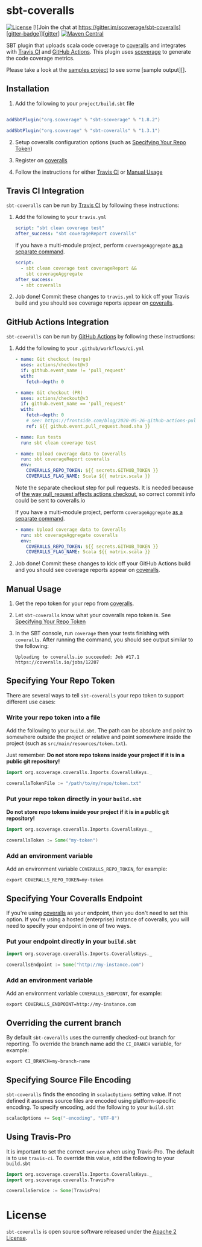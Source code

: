 # sbt-coveralls

[![License][license-badge]][license]
[![Join the chat at https://gitter.im/scoverage/sbt-coveralls][gitter-badge]][gitter]
[![Maven Central][maven-badge]][maven]

SBT plugin that uploads scala code coverage to [coveralls][] and
integrates with [Travis CI](#travis-ci-integration) and [GitHub
Actions](#github-actions-integration). This plugin uses [scoverage][]
to generate the code coverage metrics.

Please take a look at the [samples project][] to see some [sample
output][].

## Installation

1) Add the following to your `project/build.sbt` file

```scala

addSbtPlugin("org.scoverage" % "sbt-scoverage" % "1.8.2")

addSbtPlugin("org.scoverage" % "sbt-coveralls" % "1.3.1")
```

2) Setup coveralls configuration options (such as [Specifying Your
Repo Token](#specifying-your-repo-token))

3) Register on [coveralls][]

4) Follow the instructions for either [Travis
CI](#travis-ci-integration) or [Manual Usage](#manual-usage)

## Travis CI Integration

`sbt-coveralls` can be run by [Travis CI][travis-docs]
by following these instructions:

1) Add the following to your `travis.yml`

    ```yaml
    script: "sbt clean coverage test"
    after_success: "sbt coverageReport coveralls"
    ```

   If you have a multi-module project, perform `coverageAggregate`
   [as a separate command][multi-project-reports].

    ```yaml
    script:
      - sbt clean coverage test coverageReport &&
        sbt coverageAggregate
    after_success:
      - sbt coveralls
    ```

2) Job done! Commit these changes to `travis.yml` to kick off your
Travis build and you should see coverage reports appear on [coveralls][].

## GitHub Actions Integration

`sbt-coveralls` can be run by [GitHub Actions][] by following these instructions:

1) Add the following to your `.github/workflows/ci.yml`

    ```yaml
    - name: Git checkout (merge)
      uses: actions/checkout@v3
      if: github.event_name != 'pull_request'
      with:
        fetch-depth: 0

    - name: Git checkout (PR)
      uses: actions/checkout@v3
      if: github.event_name == 'pull_request'
      with:
        fetch-depth: 0
        # see: https://frontside.com/blog/2020-05-26-github-actions-pull_request/#how-does-pull_request-affect-actionscheckout
        ref: ${{ github.event.pull_request.head.sha }}

    - name: Run tests
      run: sbt clean coverage test

    - name: Upload coverage data to Coveralls
      run: sbt coverageReport coveralls
      env:
        COVERALLS_REPO_TOKEN: ${{ secrets.GITHUB_TOKEN }}
        COVERALLS_FLAG_NAME: Scala ${{ matrix.scala }}
    ```

    Note the separate checkout step for pull requests.
    It is needed because of
    [the way pull_request affects actions checkout](https://frontside.com/blog/2020-05-26-github-actions-pull_request/#how-does-pull_request-affect-actionscheckout),
    so correct commit info could be sent to coveralls.io

    If you have a multi-module project, perform `coverageAggregate`
    [as a separate command][multi-project-reports].

    ```yaml
    - name: Upload coverage data to Coveralls
      run: sbt coverageAggregate coveralls
      env:
        COVERALLS_REPO_TOKEN: ${{ secrets.GITHUB_TOKEN }}
        COVERALLS_FLAG_NAME: Scala ${{ matrix.scala }}
    ```

2) Job done! Commit these changes to kick off your GitHub Actions
build and you should see coverage reports appear on [coveralls][].

## Manual Usage

1)  Get the repo token for your repo from [coveralls][].

1) Let `sbt-coveralls` know what your coveralls repo token is. See
[Specifying Your Repo Token](#specifying-your-repo-token)

2) In the SBT console, run `coverage` then your tests finishing with
`coveralls`. After running the command, you should see output similar
to the following:

       Uploading to coveralls.io succeeded: Job #17.1
       https://coveralls.io/jobs/12207

## Specifying Your Repo Token

There are several ways to tell `sbt-coveralls` your repo token to
support different use cases:

### Write your repo token into a file

Add the following to your `build.sbt`. The path can be absolute and
point to somewhere outside the project or relative and point somewhere
inside the project (such as `src/main/resources/token.txt`).

Just remember: **Do not store repo tokens inside your project if it is
in a public git repository!**

```scala
import org.scoverage.coveralls.Imports.CoverallsKeys._

coverallsTokenFile := "/path/to/my/repo/token.txt"
```

### Put your repo token directly in your `build.sbt`

**Do not store repo tokens inside your project if it is in a public
git repository!**

```scala
import org.scoverage.coveralls.Imports.CoverallsKeys._

coverallsToken := Some("my-token")
```

### Add an environment variable

Add an environment variable `COVERALLS_REPO_TOKEN`, for example:

    export COVERALLS_REPO_TOKEN=my-token

## Specifying Your Coveralls Endpoint

If you're using [coveralls][] as your endpoint, then you don't need to
set this option. If you're using a hosted (enterprise) instance of
coveralls, you will need to specify your endpoint in one of two ways.

### Put your endpoint directly in your `build.sbt`

```scala
import org.scoverage.coveralls.Imports.CoverallsKeys._

coverallsEndpoint := Some("http://my-instance.com")
```

### Add an environment variable

Add an environment variable `COVERALLS_ENDPOINT`, for example:

    export COVERALLS_ENDPOINT=http://my-instance.com

## Overriding the current branch

By default `sbt-coveralls` uses the currently checked-out branch for
reporting. To override the branch name add the `CI_BRANCH` variable,
for example:

    export CI_BRANCH=my-branch-name

## Specifying Source File Encoding

`sbt-coveralls` finds the encoding in `scalacOptions` setting value.
If not defined it assumes source files are encoded using
platform-specific encoding.  To specify encoding, add the following to
your `build.sbt`

```scala
scalacOptions += Seq("-encoding", "UTF-8")
```

## Using Travis-Pro

It is important to set the correct `service` when using Travis-Pro.
The default is to use `travis-ci`.  To override this value, add the
following to your `build.sbt`

```scala
import org.scoverage.coveralls.Imports.CoverallsKeys._
import org.scoverage.coveralls.TravisPro

coverallsService := Some(TravisPro)
```

# License

`sbt-coveralls` is open source software released under the [Apache 2
License][license].

[Github Actions]: https://github.com/features/actions
[coveralls]: https://coveralls.io
[gitter-badge]: https://badges.gitter.im/Join%20Chat.svg
[gitter]: https://gitter.im/scoverage/sbt-coveralls
[license]: http://www.apache.org/licenses/LICENSE-2.0.txt
[license-badge]: http://img.shields.io/:license-Apache%202-blue.svg
[maven-badge]: https://maven-badges.herokuapp.com/maven-central/org.scoverage/sbt-coveralls/badge.svg?kill_cache=1
[maven]: https://search.maven.org/artifact/org.scoverage/sbt-coveralls
[multi-project-reports]: https://github.com/scoverage/sbt-scoverage#multi-project-reports
[output samples]: https://coveralls.io/r/scoverage/scoverage-samples
[samples project]: https://github.com/scoverage/sbt-scoverage-samples
[scoverage]: https://github.com/scoverage/scalac-scoverage-plugin
[travis-docs]: https://docs.travis-ci.com
